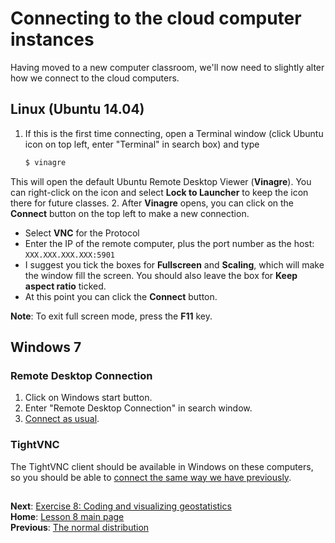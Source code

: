 # Connecting to the cloud computer instances
Having moved to a new computer classroom, we'll now need to slightly alter how we connect to the cloud computers.

## Linux (Ubuntu 14.04)
1. If this is the first time connecting, open a Terminal window (click Ubuntu icon on top left, enter "Terminal" in search box) and type

    ```bash
    $ vinagre
    ```
This will open the default Ubuntu Remote Desktop Viewer (**Vinagre**).
You can right-click on the icon and select **Lock to Launcher** to keep the icon there for future classes.
2. After **Vinagre** opens, you can click on the **Connect** button on the top left to make a new connection.
  - Select **VNC** for the Protocol
  - Enter the IP of the remote computer, plus the port number as the host: `XXX.XXX.XXX.XXX:5901`
  - I suggest you tick the boxes for **Fullscreen** and **Scaling**, which will make the window fill the screen. You should also leave the box for **Keep aspect ratio** ticked.
  - At this point you can click the **Connect** button.

**Note**: To exit full screen mode, press the **F11** key.

## Windows 7
### Remote Desktop Connection
1. Click on Windows start button.
2. Enter "Remote Desktop Connection" in search window.
3. [Connect as usual](https://github.com/Python-for-geo-people/Lesson-1-Course-Environment/blob/master/Background/connect-win-rdp.md).

### TightVNC
The TightVNC client should be available in Windows on these computers, so you should be able to [connect the same way we have previously](https://github.com/Python-for-geo-people/Lesson-1-Course-Environment/blob/master/Background/connect-win-vnc.md).

## 
**Next**: [Exercise 8: Coding and visualizing geostatistics](https://classroom.github.com/assignment-invitations/dfe30092c1bc8f4030d081d77c33ea0a)<br/>
**Home**: [Lesson 8 main page](https://github.com/Intro-Quantitative-Geology/Lesson-8-Basic-geostatistics)<br/>
**Previous**: [The normal distribution](normal-distribution.md)
